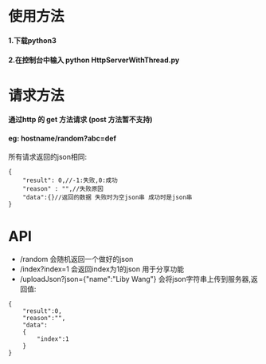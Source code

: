 # 使用方法
#### 1.下载python3
#### 2.在控制台中输入 python HttpServerWithThread.py


# 请求方法

#### 通过http 的 get 方法请求 (post 方法暂不支持)
#### eg: hostname/random?abc=def
所有请求返回的json相同:
```
{
    "result": 0,//-1:失败,0:成功
    "reason" : "",//失败原因
    "data":{}//返回的数据 失败时为空json串 成功时是json串
}
```

# API
- /random 会随机返回一个做好的json
- /index?index=1 会返回index为1的json 用于分享功能
- /uploadJson?json={"name":"Liby Wang"} 会将json字符串上传到服务器,返回值:
```
{
    "result":0,
    "reason":"",
    "data":
    {
        "index":1
    }
}
```